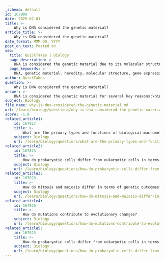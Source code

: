 ```yaml
---
_schema: default
id: 167809
date: 2025-02-01
title: >-
    Why is DNA considered the genetic material?
article_title: >-
    Why is DNA considered the genetic material?
date_format: MMM DD, YYYY
post_on_text: Posted on
seo:
  title: QuickTakes | Biology
  page_description: >-
    DNA is considered the genetic material due to its molecular structure, ability to encode instructions for protein synthesis, role in heredity and inheritance, stability during replication, and presence across most organisms.
  page_keywords: >-
    DNA, genetic material, heredity, molecular structure, gene expression, stability, replication, proteins, inheritance, nitrogenous bases
author: QuickTakes
question: >-
    Why is DNA considered the genetic material?
answer: >-
    DNA is considered the genetic material for several key reasons:\n\n1. **Molecular Structure**: DNA (deoxyribonucleic acid) is a double-stranded helix composed of nucleotides, which include a sugar, a phosphate group, and one of four nitrogenous bases: adenine (A), thymine (T), cytosine (C), or guanine (G). The specific sequence of these bases encodes genetic information, which is essential for the development and functioning of living organisms.\n\n2. **Encoding Instructions**: DNA carries the instructions necessary for building proteins and regulating cellular functions. These instructions are critical for the synthesis of proteins, which perform a vast array of functions within cells, including structural roles, enzymatic activity, and signaling.\n\n3. **Inheritance**: DNA is responsible for heredity, the process by which genetic information is passed from parents to offspring. This transmission of genetic material ensures that traits are inherited across generations, which is fundamental to the study of genetics.\n\n4. **Stability and Replication**: The structure of DNA allows for accurate replication during cell division. The complementary base pairing (A with T and C with G) ensures that when DNA is replicated, the genetic information is preserved and passed on to daughter cells. This stability is crucial for maintaining the integrity of genetic information over time.\n\n5. **Universal Presence**: In most organisms, DNA serves as the primary genetic material, while some viruses utilize RNA. The predominance of DNA as the genetic material across diverse life forms underscores its fundamental role in biology.\n\n6. **Role in Gene Expression**: DNA not only serves as a template for protein synthesis but also plays a role in regulating gene expression. This regulation is vital for cellular differentiation and response to environmental changes.\n\nIn summary, DNA is considered the genetic material because it encodes the genetic instructions necessary for life, facilitates inheritance, ensures stability and accurate replication, and plays a critical role in gene expression and regulation. Understanding DNA's role is fundamental to the fields of genetics and molecular biology.
subject: Biology
file_name: why-is-dna-considered-the-genetic-material.md
url: /learn/biology/questions/why-is-dna-considered-the-genetic-material
score: -1.0
related_article1:
    id: 167827
    title: >-
        What are the primary types and functions of biological macromolecules?
    subject: Biology
    url: /learn/biology/questions/what-are-the-primary-types-and-functions-of-biological-macromolecules
related_article2:
    id: 167823
    title: >-
        How do prokaryotic cells differ from eukaryotic cells in terms of genetic material organization?
    subject: Biology
    url: /learn/biology/questions/how-do-prokaryotic-cells-differ-from-eukaryotic-cells-in-terms-of-genetic-material-organization
related_article3:
    id: 167828
    title: >-
        How do mitosis and meiosis differ in terms of genetic outcomes?
    subject: Biology
    url: /learn/biology/questions/how-do-mitosis-and-meiosis-differ-in-terms-of-genetic-outcomes
related_article4:
    id: 167826
    title: >-
        How do mutations contribute to evolutionary changes?
    subject: Biology
    url: /learn/biology/questions/how-do-mutations-contribute-to-evolutionary-changes
related_article5:
    id: 167823
    title: >-
        How do prokaryotic cells differ from eukaryotic cells in terms of genetic material organization?
    subject: Biology
    url: /learn/biology/questions/how-do-prokaryotic-cells-differ-from-eukaryotic-cells-in-terms-of-genetic-material-organization
---
```


&nbsp;